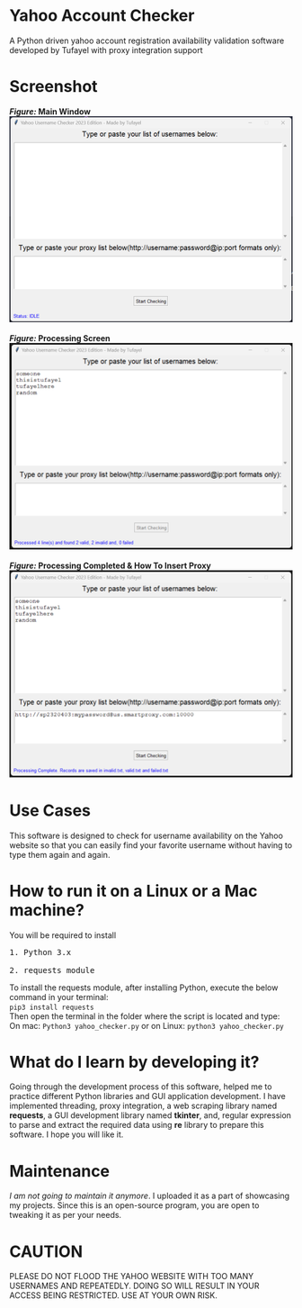 # Yahoo Account Checker
A Python driven yahoo account registration availability validation software developed by Tufayel with proxy integration support

# Screenshot
<b><i>Figure:</i> Main Window</b><br>
<img src="https://raw.githubusercontent.com/TufayelLUS/Yahoo-Account-Checker/main/Sample.png" /><br><br>
<b><i>Figure:</i> Processing Screen</b><br>
<img src="https://raw.githubusercontent.com/TufayelLUS/Yahoo-Account-Checker/main/Sample2.png" /><br><br>
<b><i>Figure:</i> Processing Completed & How To Insert Proxy</b><br>
<img src="https://raw.githubusercontent.com/TufayelLUS/Yahoo-Account-Checker/main/Sample3.png" /><br>

# Use Cases
This software is designed to check for username availability on the Yahoo website so that you can easily find your favorite username without having to type them again and again.

# How to run it on a Linux or a Mac machine?
You will be required to install
<pre>
1. Python 3.x<br>
2. requests module
</pre>

To install the requests module, after installing Python, execute the below command in your terminal:<br>
<code>pip3 install requests</code>
<br>
Then open the terminal in the folder where the script is located and type:
On mac: <code>Python3 yahoo_checker.py</code>
or on Linux: <code>python3 yahoo_checker.py</code>

# What do I learn by developing it?
Going through the development process of this software, helped me to practice different Python libraries and GUI application development. I have implemented threading, proxy integration, a web scraping library named <b>requests</b>, a GUI development library named <b>tkinter</b>, and, regular expression to parse and extract the required data using <b>re</b> library to prepare this software. I hope you will like it.

# Maintenance
<i>I am not going to maintain it anymore</i>. I uploaded it as a part of showcasing my projects. Since this is an open-source program, you are open to tweaking it as per your needs.

# CAUTION
PLEASE DO NOT FLOOD THE YAHOO WEBSITE WITH TOO MANY USERNAMES AND REPEATEDLY. DOING SO WILL RESULT IN YOUR ACCESS BEING RESTRICTED. USE AT YOUR OWN RISK.
